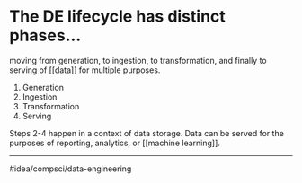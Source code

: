 # The DE lifecycle has distinct phases...
moving from generation, to ingestion, to transformation, and finally to serving of [[data]] for multiple purposes.

1. Generation
2. Ingestion
3. Transformation
4. Serving

Steps 2-4 happen in a context of data storage. Data can be served for the purposes of reporting, analytics, or [[machine learning]]. 

---
#idea/compsci/data-engineering